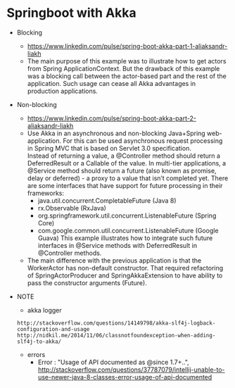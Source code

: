 # Springboot with Akka

* Blocking
    * https://www.linkedin.com/pulse/spring-boot-akka-part-1-aliaksandr-liakh
    * The main purpose of this example was to illustrate how to get actors from Spring ApplicationContext. 
    But the drawback of this example was a blocking call between the actor-based part and the rest of the application. 
    Such usage can cease all Akka advantages in production applications.
* Non-blocking
    * https://www.linkedin.com/pulse/spring-boot-akka-part-2-aliaksandr-liakh
    * Use Akka in an asynchronous and non-blocking Java+Spring web-application.
    For this can be used asynchronous request processing in Spring MVC that is based on Servlet 3.0 specification.  
    Instead of returning a value, a @Controller method should return a DeferredResult or a Callable of the value. 
    In multi-tier applications, a @Service method should return a future (also known as promise, delay or deferred) - 
    a proxy to a value that isn’t completed yet. 
    There are some interfaces that have support for future processing in their frameworks:
        * java.util.concurrent.CompletableFuture (Java 8)
        * rx.Observable (RxJava)
        * org.springframework.util.concurrent.ListenableFuture (Spring Core)
        * com.google.common.util.concurrent.ListenableFuture (Google Guava)
    This example illustrates how to integrate such future interfaces in @Service methods with DeferredResult in @Controller methods.
    * The main difference with the previous application is that the WorkerActor has non-default constructor. 
    That required refactoring of SpringActorProducer and SpringAkkaExtension to have ability to pass the constructor arguments (Future).

* NOTE
    * akka logger
    ```
    http://stackoverflow.com/questions/14149798/akka-slf4j-logback-configuration-and-usage
    http://nidkil.me/2014/11/06/classnotfoundexception-when-adding-slf4j-to-akka/
    ```
    * errors
        * Error : "Usage of API documented as @since 1.7+..", 
        http://stackoverflow.com/questions/37787079/intellij-unable-to-use-newer-java-8-classes-error-usage-of-api-documented

